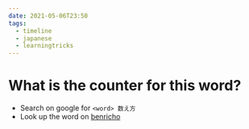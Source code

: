 ```yaml
---
date: 2021-05-06T23:50
tags:
  - timeline
  - japanese
  - learningtricks
---
```


# What is the counter for this word?

 - Search on google for `<word> 数え方`
 - Look up the word on [benricho](https://www.benricho.org/kazu/)

